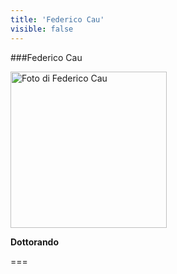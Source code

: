 ```yaml
---
title: 'Federico Cau'
visible: false
---
```

   
###Federico Cau
   
<img src="/lab/user/pages/02.people/20.cau.federico/img/noimage.png" alt="Foto di Federico Cau" style="height: 250px">
   
**Dottorando**
   
===